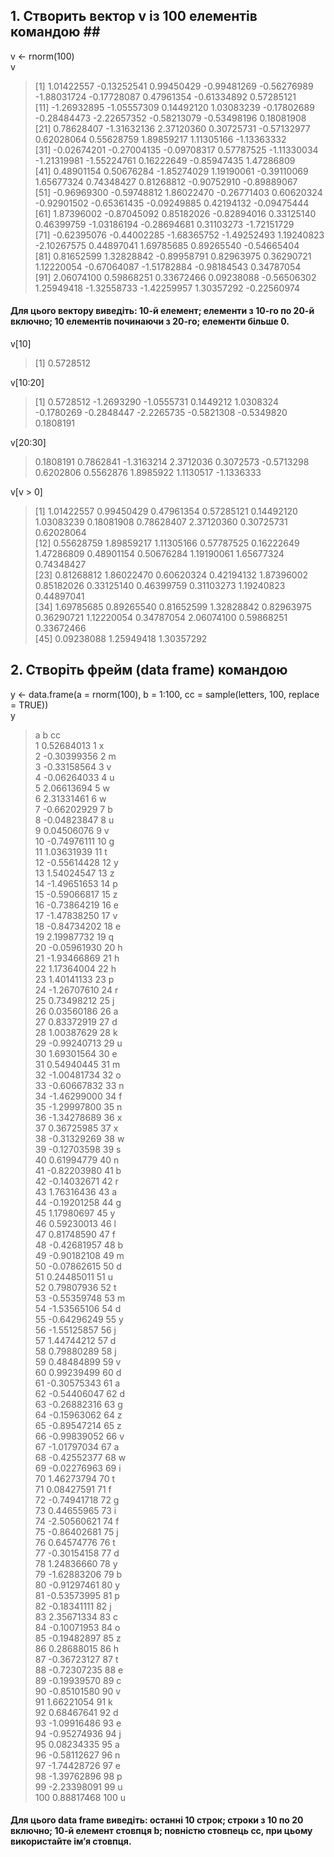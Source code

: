 ## 1. Створить вектор v із 100 елементів командою ##  <br>
v <- rnorm(100) <br>
v <br> 
 > [1]  1.01422557 -0.13252541  0.99450429 -0.99481269 -0.56276989 -1.88031724 -0.17728087  0.47961354 -0.61334892  0.57285121 <br> 
 > [11] -1.26932895 -1.05557309  0.14492120  1.03083239 -0.17802689 -0.28484473 -2.22657352 -0.58213079 -0.53498196  0.18081908 <br>
 > [21]  0.78628407 -1.31632136  2.37120360  0.30725731 -0.57132977  0.62028064  0.55628759  1.89859217  1.11305166 -1.13363332 <br>
 > [31] -0.02674201 -0.27004135 -0.09708317  0.57787525 -1.11330034 -1.21319981 -1.55224761  0.16222649 -0.85947435  1.47286809 <br>
 > [41]  0.48901154  0.50676284 -1.85274029  1.19190061 -0.39110069  1.65677324  0.74348427  0.81268812 -0.90752910 -0.89889067 <br>
 > [51] -0.96969300 -0.59748812  1.86022470 -0.26771403  0.60620324 -0.92901502 -0.65361435 -0.09249885  0.42194132 -0.09475444 <br>
 > [61]  1.87396002 -0.87045092  0.85182026 -0.82894016  0.33125140  0.46399759 -1.03186194 -0.28694681  0.31103273 -1.72151729 <br>
 > [71] -0.62395076 -0.44002285 -1.68365752 -1.49252493  1.19240823 -2.10267575  0.44897041  1.69785685  0.89265540 -0.54665404 <br>
 > [81]  0.81652599  1.32828842 -0.89958791  0.82963975  0.36290721  1.12220054 -0.67064087 -1.51782884 -0.98184543  0.34787054 <br>
 > [91]  2.06074100  0.59868251  0.33672466  0.09238088 -0.56506302  1.25949418 -1.32558733 -1.42259957  1.30357292 -0.22560974 <br>

<h4>Для цього вектору виведіть: 10-й елемент; елементи з 10-го по 20-й включно; 10 елементів починаючи з 20-го; елементи більше 0. </h4> 
v[10] <br>

> [1] 0.5728512 <br>

  v[10:20] <br>

> [1]  0.5728512 -1.2693290 -1.0555731  0.1449212  1.0308324 -0.1780269 -0.2848447 -2.2265735 -0.5821308 -0.5349820  0.1808191 <br>

v[20:30] <br>

> 0.1808191  0.7862841 -1.3163214  2.3712036  0.3072573 -0.5713298  0.6202806  0.5562876  1.8985922  1.1130517 -1.1336333 <br>

v[v > 0] <br>

> [1] 1.01422557 0.99450429 0.47961354 0.57285121 0.14492120 1.03083239 0.18081908 0.78628407 2.37120360 0.30725731 0.62028064 <br>
> [12] 0.55628759 1.89859217 1.11305166 0.57787525 0.16222649 1.47286809 0.48901154 0.50676284 1.19190061 1.65677324 0.74348427 <br>
> [23] 0.81268812 1.86022470 0.60620324 0.42194132 1.87396002 0.85182026 0.33125140 0.46399759 0.31103273 1.19240823 0.44897041 <br>
> [34] 1.69785685 0.89265540 0.81652599 1.32828842 0.82963975 0.36290721 1.12220054 0.34787054 2.06074100 0.59868251 0.33672466 <br>
> [45] 0.09238088 1.25949418 1.30357292

## 2. Створіть фрейм (data frame) командою ##
y <- data.frame(a = rnorm(100), b = 1:100, cc = sample(letters, 100, replace = TRUE)) <br>
y 
> a   b cc <br>
> 1    0.52684013   1  x <br>
> 2   -0.30399356   2  m <br>
> 3   -0.33158564   3  v <br>
> 4   -0.06264033   4  u <br>
> 5    2.06613694   5  w <br>
> 6    2.31331461   6  w <br>
> 7   -0.66202929   7  b <br>
> 8   -0.04823847   8  u <br>
> 9    0.04506076   9  v <br>
> 10  -0.74976111  10  g <br>
> 11   1.03631939  11  t <br>
> 12  -0.55614428  12  y <br> 
> 13   1.54024547  13  z <br> 
> 14  -1.49651653  14  p <br>
> 15  -0.59066817  15  z <br> 
> 16  -0.73864219  16  e <br> 
> 17  -1.47838250  17  v <br> 
> 18  -0.84734202  18  e <br>
> 19   2.19987732  19  q <br>
> 20  -0.05961930  20  h <br>
> 21  -1.93466869  21  h <br>
> 22   1.17364004  22  h <br>
> 23   1.40141133  23  p <br> 
> 24  -1.26707610  24  r <br> 
> 25   0.73498212  25  j <br>
> 26   0.03560186  26  a <br>
> 27   0.83372919  27  d <br>
> 28   1.00387629  28  k <br>
> 29  -0.99240713  29  u <br>
> 30   1.69301564  30  e <br>
> 31   0.54940445  31  m <br>
> 32  -1.00481734  32  o <br>
> 33  -0.60667832  33  n <br>
> 34  -1.46299000  34  f <br>
> 35  -1.29997800  35  n <br>
> 36  -1.34278689  36  x <br>
> 37   0.36725985  37  x <br>
> 38  -0.31329269  38  w <br>
> 39  -0.12703598  39  s <br>
> 40   0.61994779  40  n <br>
> 41  -0.82203980  41  b <br>
> 42  -0.14032671  42  r <br>
> 43   1.76316436  43  a <br>
> 44  -0.19201258  44  g <br>
> 45   1.17980697  45  y <br>
> 46   0.59230013  46  l <br>
> 47   0.81748590  47  f <br>
> 48  -0.42681957  48  b <br>
> 49  -0.90182108  49  m <br>
> 50  -0.07862615  50  d <br>
> 51   0.24485011  51  u <br>
> 52   0.79807936  52  t <br>
> 53  -0.55359748  53  m <br>
> 54  -1.53565106  54  d <br>
> 55  -0.64296249  55  y <br>
> 56  -1.55125857  56  j <br>
> 57   1.44744212  57  d <br>
> 58   0.79880289  58  j <br>
> 59   0.48484899  59  v <br>
> 60   0.99239499  60  d <br>
> 61  -0.30575343  61  a <br>
> 62  -0.54406047  62  d <br>
> 63  -0.26882316  63  g <br>
> 64  -0.15963062  64  z <br>
> 65  -0.89547214  65  z <br>
> 66  -0.99839052  66  v <br>
> 67  -1.01797034  67  a <br>
> 68  -0.42552377  68  w <br>
> 69  -0.02276963  69  i <br>
> 70   1.46273794  70  t <br>
> 71   0.08427591  71  f <br>
> 72  -0.74941718  72  g <br>
> 73   0.44655965  73  i <br>
> 74  -2.50560621  74  f <br>
> 75  -0.86402681  75  j <br>
> 76   0.64574776  76  t <br>
> 77  -0.30154158  77  d <br> 
> 78   1.24836660  78  y <br>
> 79  -1.62883206  79  b <br>
> 80  -0.91297461  80  y <br>
> 81  -0.53573995  81  p <br>
> 82  -0.18341111  82  j <br>
> 83   2.35671334  83  c <br>
> 84  -0.10071953  84  o <br>
> 85  -0.19482897  85  z <br>
> 86   0.28688015  86  h <br>
> 87  -0.36723127  87  t <br>
> 88  -0.72307235  88  e <br>
> 89  -0.19939570  89  c <br>
> 90  -0.85101580  90  v <br>
> 91   1.66221054  91  k <br>
> 92   0.68467641  92  d <br>
> 93  -1.09916486  93  e <br>
> 94  -0.95274936  94  j <br>
> 95   0.08234335  95  a <br>
> 96  -0.58112627  96  n <br>
> 97  -1.74428726  97  e <br>
> 98  -1.39762896  98  p <br>
> 99  -2.23398091  99  u <br>
> 100  0.88817468 100  u <br>
<h4> Для цього data frame виведіть: останні 10 строк; строки з 10 по 20 включно; 10-й елемент стовпця b; повністю стовпець cc, при цьому використайте ім’я стовпця.</h4>

